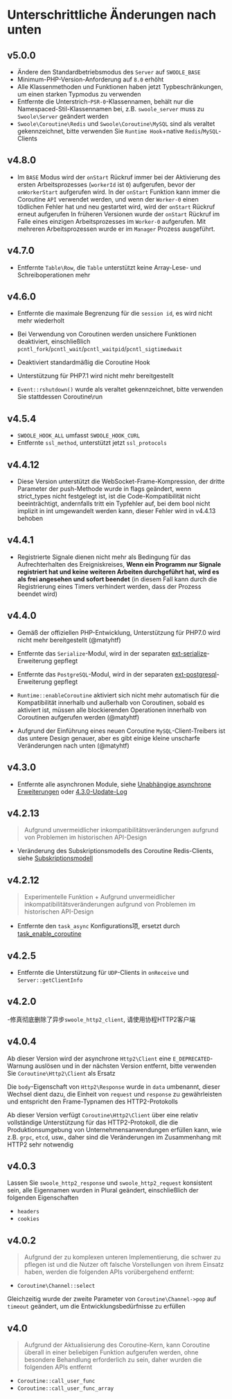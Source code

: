 # Unterschrittliche Änderungen nach unten


## v5.0.0
* Ändere den Standardbetriebsmodus des `Server` auf `SWOOLE_BASE`
* Minimum-PHP-Version-Anforderung auf `8.0` erhöht
* Alle Klassenmethoden und Funktionen haben jetzt Typbeschränkungen, um einen starken Typmodus zu verwenden
* Entfernte die Unterstrich-`PSR-0`-Klassennamen, behält nur die Namespaced-Stil-Klassennamen bei, z.B. `swoole_server` muss zu `Swoole\Server` geändert werden
* `Swoole\Coroutine\Redis` und `Swoole\Coroutine\MySQL` sind als veraltet gekennzeichnet, bitte verwenden Sie `Runtime Hook`+native `Redis`/`MySQL`-Clients



## v4.8.0


- Im `BASE` Modus wird der `onStart` Rückruf immer bei der Aktivierung des ersten Arbeitsprozesses (`workerId` ist `0`) aufgerufen, bevor der `onWorkerStart` aufgerufen wird. In der `onStart` Funktion kann immer die Coroutine `API` verwendet werden, und wenn der `Worker-0` einen tödlichen Fehler hat und neu gestartet wird, wird der `onStart` Rückruf erneut aufgerufen
In früheren Versionen wurde der `onStart` Rückruf im Falle eines einzigen Arbeitsprozesses im `Worker-0` aufgerufen. Mit mehreren Arbeitsprozessen wurde er im `Manager` Prozess ausgeführt.


## v4.7.0


- Entfernte `Table\Row`, die `Table` unterstützt keine Array-Lese- und Schreiboperationen mehr


## v4.6.0



- Entfernte die maximale Begrenzung für die `session id`, es wird nicht mehr wiederholt

- Bei Verwendung von Coroutinen werden unsichere Funktionen deaktiviert, einschließlich `pcntl_fork`/`pcntl_wait`/`pcntl_waitpid`/`pcntl_sigtimedwait`

- Deaktiviert standardmäßig die Coroutine Hook

- Unterstützung für PHP7.1 wird nicht mehr bereitgestellt
- `Event::rshutdown()` wurde als veraltet gekennzeichnet, bitte verwenden Sie stattdessen Coroutine\run


## v4.5.4



- `SWOOLE_HOOK_ALL` umfasst `SWOOLE_HOOK_CURL`
- Entfernte `ssl_method`, unterstützt jetzt `ssl_protocols`


## v4.4.12


- Diese Version unterstützt die WebSocket-Frame-Kompression, der dritte Parameter der push-Methode wurde in flags geändert, wenn strict_types nicht festgelegt ist, ist die Code-Kompatibilität nicht beeinträchtigt, andernfalls tritt ein Typfehler auf, bei dem bool nicht implizit in int umgewandelt werden kann, dieser Fehler wird in v4.4.13 behoben


## v4.4.1


- Registrierte Signale dienen nicht mehr als Bedingung für das Aufrechterhalten des Ereigniskreises, **Wenn ein Programm nur Signale registriert hat und keine weiteren Arbeiten durchgeführt hat, wird es als frei angesehen und sofort beendet** (in diesem Fall kann durch die Registrierung eines Timers verhindert werden, dass der Prozess beendet wird)


## v4.4.0



- Gemäß der offiziellen PHP-Entwicklung, Unterstützung für PHP7.0 wird nicht mehr bereitgestellt (@matyhtf)

- Entfernte das `Serialize`-Modul, wird in der separaten [ext-serialize](https://github.com/swoole/ext-serialize)-Erweiterung gepflegt

- Entfernte das `PostgreSQL`-Modul, wird in der separaten [ext-postgresql](https://github.com/swoole/ext-postgresql)-Erweiterung gepflegt

- `Runtime::enableCoroutine` aktiviert sich nicht mehr automatisch für die Kompatibilität innerhalb und außerhalb von Coroutinen, sobald es aktiviert ist, müssen alle blockierenden Operationen innerhalb von Coroutinen aufgerufen werden (@matyhtf)
- Aufgrund der Einführung eines neuen Coroutine `MySQL`-Client-Treibers ist das untere Design genauer, aber es gibt einige kleine unscharfe Veränderungen nach unten (@matyhtf)


## v4.3.0


- Entfernte alle asynchronen Module, siehe [Unabhängige asynchrone Erweiterungen](https://wiki.swoole.com/wiki/page/p-async_ext.html) oder [4.3.0-Update-Log](https://wiki.swoole.com/wiki/page/p-4.3.0.html)


## v4.2.13

> Aufgrund unvermeidlicher inkompatibilitätsveränderungen aufgrund von Problemen im historischen API-Design

* Veränderung des Subskriptionsmodells des Coroutine Redis-Clients, siehe [Subskriptionsmodell](https://wiki.swoole.com/#/coroutine_client/redis?id=%e8%ae%a2%e9%98%85%e6%a8%a1%e5%bc%8f)


## v4.2.12

> Experimentelle Funktion + Aufgrund unvermeidlicher inkompatibilitätsveränderungen aufgrund von Problemen im historischen API-Design


- Entfernte den `task_async` Konfigurations项, ersetzt durch [task_enable_coroutine](https://wiki.swoole.com/#/server/setting?id=task_enable_coroutine)


## v4.2.5


- Entfernte die Unterstützung für `UDP`-Clients in `onReceive` und `Server::getClientInfo`


## v4.2.0


-修真彻底删除了异步`swoole_http2_client`, 请使用协程HTTP2客户端


## v4.0.4

Ab dieser Version wird der asynchrone `Http2\Client` eine `E_DEPRECATED`-Warnung auslösen und in der nächsten Version entfernt, bitte verwenden Sie `Coroutine\Http2\Client` als Ersatz

Die `body`-Eigenschaft von `Http2\Response` wurde in `data` umbenannt, dieser Wechsel dient dazu, die Einheit von `request` und `response` zu gewährleisten und entspricht den Frame-Typnamen des HTTP2-Protokolls

Ab dieser Version verfügt `Coroutine\Http2\Client` über eine relativ vollständige Unterstützung für das HTTP2-Protokoll, die die Produktionsumgebung von Unternehmensanwendungen erfüllen kann, wie z.B. `grpc`, `etcd`, usw., daher sind die Veränderungen im Zusammenhang mit HTTP2 sehr notwendig


## v4.0.3

Lassen Sie `swoole_http2_response` und `swoole_http2_request` konsistent sein, alle Eigennamen wurden in Plural geändert, einschließlich der folgenden Eigenschaften



- `headers`
- `cookies`


## v4.0.2

> Aufgrund der zu komplexen unteren Implementierung, die schwer zu pflegen ist und die Nutzer oft falsche Vorstellungen von ihrem Einsatz haben, werden die folgenden APIs vorübergehend entfernt:


- `Coroutine\Channel::select`

Gleichzeitig wurde der zweite Parameter von `Coroutine\Channel->pop` auf `timeout` geändert, um die Entwicklungsbedürfnisse zu erfüllen


## v4.0

> Aufgrund der Aktualisierung des Coroutine-Kern, kann Coroutine überall in einer beliebigen Funktion aufgerufen werden, ohne besondere Behandlung erforderlich zu sein, daher wurden die folgenden APIs entfernt


- `Coroutine::call_user_func`
- `Coroutine::call_user_func_array`
